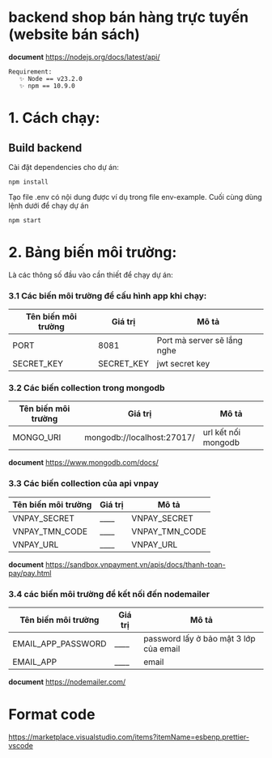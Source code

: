 # backend shop bán hàng trực tuyến (website bán sách)

**document**
https://nodejs.org/docs/latest/api/

```
Requirement:
   ✨ Node == v23.2.0
   ✨ npm == 10.9.0
```

# 1. Cách chạy:

## Build backend

Cài đặt dependencies cho dự án:

```
npm install
```

Tạo file .env có nội dung được ví dụ trong file env-example.
Cuối cùng dùng lệnh dưới để chạy dự án

```
npm start
```

# 2. Bảng biến môi trường:

Là các thông số đầu vào cần thiết để chạy dự án:

### 3.1 Các biến môi trường để cấu hình app khi chạy:

| Tên biến môi trường | Giá trị    | Mô tả                               |
| ------------------- | ---------- | ----------------------------------- |
| PORT| 8081 | Port mà server sẽ lắng nghe|
| SECRET_KEY| SECRET_KEY | jwt secret key|

### 3.2 Các biến collection trong mongodb

| Tên biến môi trường | Giá trị                     | Mô tả               |
| ------------------- | ----------------------------| --------------------|
| MONGO_URI           |  mongodb://localhost:27017/ | url kết nối mongodb |


**document**
https://www.mongodb.com/docs/


### 3.3 Các biến collection của api vnpay

| Tên biến môi trường                  | Giá trị  | Mô tả                                     |
| ------------------------------------ | -------- | ----------------------------------------- |
| VNPAY_SECRET                         | \_\_\_\_ | VNPAY_SECRET                              |
| VNPAY_TMN_CODE                       | \_\_\_\_ | VNPAY_TMN_CODE                            |
| VNPAY_URL                            | \_\_\_\_ | VNPAY_URL                                 |

**document**
https://sandbox.vnpayment.vn/apis/docs/thanh-toan-pay/pay.html

### 3.4 các biến môi trường để kết nối đến nodemailer

| Tên biến môi trường                  | Giá trị  | Mô tả                                     |
| ------------------------------------ | -------- | ----------------------------------------- |
| EMAIL_APP_PASSWORD                   | \_\_\_\_ | password lấy ở bảo mật 3 lớp của email    |
| EMAIL_APP                            | \_\_\_\_ | email                                     |

**document**
https://nodemailer.com/


# Format code

https://marketplace.visualstudio.com/items?itemName=esbenp.prettier-vscode
